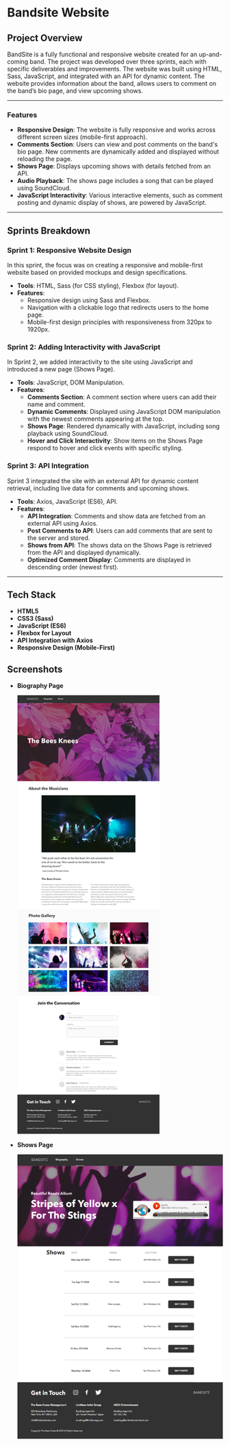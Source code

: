 # Bandsite Website

## Project Overview

BandSite is a fully functional and responsive website created for an up-and-coming band. The project was developed over three sprints, each with specific deliverables and improvements. The website was built using HTML, Sass, JavaScript, and integrated with an API for dynamic content. The website provides information about the band, allows users to comment on the band’s bio page, and view upcoming shows.

---

### Features

- **Responsive Design**: The website is fully responsive and works across different screen sizes (mobile-first approach).
- **Comments Section**: Users can view and post comments on the band's bio page. New comments are dynamically added and displayed without reloading the page.
- **Shows Page**: Displays upcoming shows with details fetched from an API.
- **Audio Playback**: The shows page includes a song that can be played using SoundCloud.
- **JavaScript Interactivity**: Various interactive elements, such as comment posting and dynamic display of shows, are powered by JavaScript.

---

## Sprints Breakdown

### Sprint 1: Responsive Website Design

In this sprint, the focus was on creating a responsive and mobile-first website based on provided mockups and design specifications.

- **Tools**: HTML, Sass (for CSS styling), Flexbox (for layout).
- **Features**:
  - Responsive design using Sass and Flexbox.
  - Navigation with a clickable logo that redirects users to the home page.
  - Mobile-first design principles with responsiveness from 320px to 1920px.

### Sprint 2: Adding Interactivity with JavaScript

In Sprint 2, we added interactivity to the site using JavaScript and introduced a new page (Shows Page).

- **Tools**: JavaScript, DOM Manipulation.
- **Features**:
  - **Comments Section**: A comment section where users can add their name and comment.
  - **Dynamic Comments**: Displayed using JavaScript DOM manipulation with the newest comments appearing at the top.
  - **Shows Page**: Rendered dynamically with JavaScript, including song playback using SoundCloud.
  - **Hover and Click Interactivity**: Show items on the Shows Page respond to hover and click events with specific styling.

### Sprint 3: API Integration

Sprint 3 integrated the site with an external API for dynamic content retrieval, including live data for comments and upcoming shows.

- **Tools**: Axios, JavaScript (ES6), API.
- **Features**:
  - **API Integration**: Comments and show data are fetched from an external API using Axios.
  - **Post Comments to API**: Users can add comments that are sent to the server and stored.
  - **Shows from API**: The shows data on the Shows Page is retrieved from the API and displayed dynamically.
  - **Optimized Comment Display**: Comments are displayed in descending order (newest first).

---

## Tech Stack

- **HTML5**
- **CSS3 (Sass)**
- **JavaScript (ES6)**
- **Flexbox for Layout**
- **API Integration with Axios**
- **Responsive Design (Mobile-First)**


## Screenshots

- **Biography Page**

    ![Biography Page](mockup/Biography.png)

- **Shows Page**

    ![Shows Page](mockup/Shows.png)